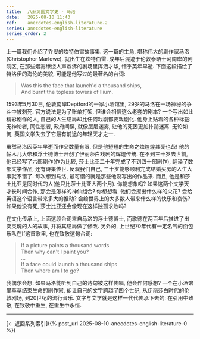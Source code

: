 ```yaml
---
title:  八卦英国文学史 - 马洛
date:   2025-08-10 11:43
ref:    anecdotes-english-literature-2
series: anecdotes-english-literature
series_order: 2
---
```


上一篇我们介绍了乔叟的坎特伯雷故事集. 这一篇的主角, 堪称伟大的剧作家马洛(Christopher Marlowe), 就出生在坎特伯雷. 成年后混迹于伦敦泰晤士河南岸的剧院区, 在那些烟雾缭绕人声鼎沸的剧场里挥洒才华, 惜乎英年早逝. 下面这段描绘了特洛伊的海伦的美貌, 可能是他写过的最著名的台词:

> Was this the face that launch'd a thousand ships,  
> And burnt the topless towers of Ilium.  

1593年5月30日, 伦敦南岸Deptford的一家小酒馆里, 29岁的马洛在一场神秘的争斗中被刺死. 官方说法是为了账单打架, 但谁会相信这么老套的剧本? 一个写出如此精彩剧作的人, 自己的人生结局却比任何戏剧都要戏剧化. 他身上贴着的各种标签: 无神论者, 同性恋者, 政府间谍, 就像层层迷雾, 让他的死因更加扑朔迷离. 无论如何, 英国文学失去了它最有前途的年轻天才之一. 

虽然马洛因英年早逝而作品数量有限, 但是他短短的生命之烛煌煌其亮也哉! 他的帖木儿大帝和浮士德博士开创了伊丽莎白戏剧的辉煌传统. 在不到三十岁去世前, 他已经写了六部剧作(作为比较, 莎士比亚二十年完成了不到四十部剧作), 翻译了数部文学作品, 还有诗集传世. 反观我们自己, 三十岁能够顺利完成结婚买房的人生大事就不错了. 每次想到马洛, 最可惜的就是那些他没写出的作品来. 而且, 他是和莎士比亚是同时代的人(他只比莎士比亚大两个月). 你能想象吗? 如果这两个文学天才长时间合作, 那会是怎样的神仙组合? 你想想看, 他们会擦出什么样的火花? 会给英语这个语言带来多大的推动? 会给世界上的大多数人带来什么样的快乐和哀伤? 如果他没有死, 莎士比亚还会像现在这样独孤求败吗?

在文化传承上, 上面这段台词来自马洛的浮士德博士, 而歌德在两百年后推进了出卖灵魂的人的故事, 并将其结局做了修改. 另外的, 上世纪70年代有一定名气的面包乐队在If这首歌里, 也在致敬这句台词:

> If a picture paints a thousand words  
> Then why can't I paint you?  
> ...  
> If a face could launch a thousand ships  
> Then where am I to go?  

我偶尔会想: 如果马洛能听到自己的诗句被这样传唱, 他会作何感想? 一个在小酒馆里草草结束生命的剧作家, 却让自己的文字跨越了四个世纪, 从伊丽莎白时代的伦敦剧场, 到20世纪的流行音乐. 文字与文学就是这样一代代传承下去的: 在引用中致敬, 在致敬中重生, 在重生中永恒.

---

[← 返回系列索引]({% post_url 2025-08-10-anecdotes-english-literature-0 %})
